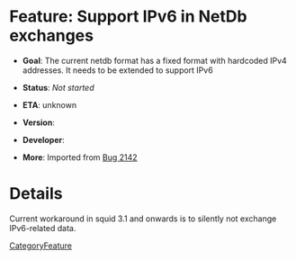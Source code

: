 # Feature: Support IPv6 in NetDb exchanges

  - **Goal**: The current netdb format has a fixed format with hardcoded
    IPv4 addresses. It needs to be extended to support IPv6

  - **Status**: *Not started*

  - **ETA**: unknown

  - **Version**:

  - **Developer**:

  - **More**: Imported from
    [Bug 2142](https://bugs.squid-cache.org/show_bug.cgi?id=2142#)

# Details

Current workaround in squid 3.1 and onwards is to silently not exchange
IPv6-related data.

[CategoryFeature](/CategoryFeature#)
